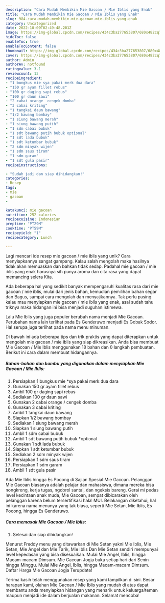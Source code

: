 ```yaml
---
description: "Cara Mudah Membikin Mie Gacoan / Mie Iblis yang Enak"
title: "Cara Mudah Membikin Mie Gacoan / Mie Iblis yang Enak"
slug: 984-cara-mudah-membikin-mie-gacoan-mie-iblis-yang-enak
category: Uncategorized
date: 2022-10-09T02:49:48.201Z
image: https://img-global.cpcdn.com/recipes/434c3ba277653807/680x482cq70/mie-gacoan-mie-iblis-foto-resep-utama.jpg
hideToc: false
enableToc: true
enableTocContent: false
thumbnail: https://img-global.cpcdn.com/recipes/434c3ba277653807/680x482cq70/mie-gacoan-mie-iblis-foto-resep-utama.jpg
cover: https://img-global.cpcdn.com/recipes/434c3ba277653807/680x482cq70/mie-gacoan-mie-iblis-foto-resep-utama.jpg
author: Admin
authorAv: notfound
ratingvalue: 3.1
reviewcount: 13
recipeingredient:
- "1 bungkus mie sya pakai merk dua dara"
- "150 gr ayam fillet rebus"
- "100 gr daging sapi rebus"
- "100 gr daun sawi"
- "2 cabai orange  cengek domba"
- "3 cabai kriting"
- "1 tangkai daun bawang"
- "1/2 bawang bombay"
- "1 siung bawang merah"
- "1 siung bawang putih"
- "1 sdm cabai bubuk"
- "1 sdt bawang putih bubuk optional"
- "1 sdt lada bubuk"
- "1 sdt ketumbar bubuk"
- "2 sdm minyak wijen"
- "1 sdm saus tiram"
- "1 sdm garam"
- "1 sdt gula pasir"
recipeinstructions:

- "Sudah jadi dan siap dihidangkan!"
categories:
- Resep
tags:
- mie
- gacoan
- 

katakunci: mie gacoan  
nutrition: 252 calories
recipecuisine: Indonesian
preptime: "PT29M"
cooktime: "PT59M"
recipeyield: "1"
recipecategory: Lunch

---
```





Lagi mencari ide resep mie gacoan / mie iblis yang unik? Cara menyiapkannya sangat gampang. Kalau salah mengolah maka hasilnya tidak akan memuaskan dan bahkan tidak sedap. Padahal mie gacoan / mie iblis yang enak harusnya sih punya aroma dan cita rasa yang dapat memancing selera Kita.





Ada beberapa hal yang sedikit banyak mempengaruhi kualitas rasa dari mie gacoan / mie iblis, mulai dari jenis bahan, kemudian pemilihan bahan segar dan Bagus, sampai cara mengolah dan menyajikannya. Tak perlu pusing kalau mau menyiapkan mie gacoan / mie iblis yang enak,      asal sudah tahu triknya maka hidangan ini bisa menjadi suguhan istimewa.














Lalu Mie Iblis yang juga populer berubah nama menjadi Mie Gacoan. Perubahan nama lain terlihat pada Es Genderuwo menjadi Es Gobak Sodor. Hal serupa juga terlihat pada nama menu minuman.






Di bawah ini ada beberapa tips dan trik praktis yang dapat diterapkan untuk mengolah mie gacoan / mie iblis yang siap dikreasikan. Anda bisa membuat Mie Gacoan / Mie Iblis menggunakan 18 bahan dan 0 langkah pembuatan. Berikut ini cara dalam membuat hidangannya.

<!--inarticleads1-->

##### Bahan-bahan dan bumbu yang digunakan dalam menyiapkan Mie Gacoan / Mie Iblis:

1. Persiapkan 1 bungkus mie *sya pakai merk dua dara
1. Gunakan 150 gr ayam fillet rebus
1. Ambil 100 gr daging sapi rebus
1. Sediakan 100 gr daun sawi
1. Gunakan 2 cabai orange / cengek domba
1. Gunakan 3 cabai kriting
1. Ambil 1 tangkai daun bawang
1. Siapkan 1/2 bawang bombay
1. Sediakan 1 siung bawang merah
1. Siapkan 1 siung bawang putih
1. Ambil 1 sdm cabai bubuk
1. Ambil 1 sdt bawang putih bubuk *optional
1. Gunakan 1 sdt lada bubuk
1. Siapkan 1 sdt ketumbar bubuk
1. Sediakan 2 sdm minyak wijen
1. Persiapkan 1 sdm saus tiram
1. Persiapkan 1 sdm garam
1. Ambil 1 sdt gula pasir


Ada Mie Iblis hingga Es Pocong di Sajian Spesial Mie Gacoan. Pelanggan Mie Gacoan biasanya adalah pelajar dan mahasiswa, dimana mereka bisa nongkrong, kerja tugas, ngobrol santai, dan ngeksis bareng. Gerai mi pedas level kecintaan anak muda, Mie Gacoan, sempat dibicarakan oleh pelanggan karena belum tersertifikasi halal MUI. Belakangan diketahui, hal ini karena nama menunya yang tak biasa, seperti Mie Setan, Mie Iblis, Es Pocong, hingga Es Genderuwo. 

<!--inarticleads2-->

##### Cara memasak Mie Gacoan / Mie Iblis:


1. Selesai dan siap dihidangkan!

Menurut Freddy menu yang ditawarkan di Mie Setan yakni Mie Iblis, Mie Setan, Mie Angel dan Mie Tarik, Mie Iblis Dan Mie Setan sendiri mempunyai level kepedasan yang bisa disesuaikan. Mulai Mie Angel, Iblis, hingga Macam-macam Dimsum. Mie Gacoan Jogja buka setiap hari dari Senin hingga Minggu. Mulai Mie Angel, Iblis, hingga Macam-macam Dimsum. Daftar Harga Mie Gacoan Jogja Terupdate! 

Terima kasih telah menggunakan resep yang kami tampilkan di sini. Besar harapan kami, olahan Mie Gacoan / Mie Iblis yang mudah di atas dapat membantu anda menyiapkan hidangan yang menarik untuk keluarga/teman maupun menjadi ide dalam berjualan makanan. Selamat mencoba!
